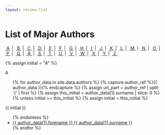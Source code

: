 ```yaml
---
layout: review-list
---
```


# List of Major Authors

<p>
<a href="#toA">&nbsp;A&nbsp;</a>&nbsp;|&nbsp;
<a href="#toB">&nbsp;B&nbsp;</a>&nbsp;|&nbsp;
<a href="#toC">&nbsp;C&nbsp;</a>&nbsp;|&nbsp;
<a href="#toD">&nbsp;D&nbsp;</a>&nbsp;|&nbsp;
<a href="#toE">&nbsp;E&nbsp;</a>&nbsp;|&nbsp;
<a href="#toF">&nbsp;F&nbsp;</a>&nbsp;|&nbsp;
<a href="#toG">&nbsp;G&nbsp;</a>&nbsp;|&nbsp;
<a href="#toH">&nbsp;H&nbsp;</a>&nbsp;|&nbsp;
<a href="#toI">&nbsp;I&nbsp;</a>&nbsp;|&nbsp;
<a href="#toJ">&nbsp;J&nbsp;</a>&nbsp;|&nbsp;
<a href="#toK">&nbsp;K&nbsp;</a>&nbsp;|&nbsp;
<a href="#toL">&nbsp;L&nbsp;</a>&nbsp;|&nbsp;
<a href="#toM">&nbsp;M&nbsp;</a>&nbsp;|&nbsp;
<a href="#toN">&nbsp;N&nbsp;</a>&nbsp;|&nbsp;
<a href="#toO">&nbsp;O&nbsp;</a>&nbsp;|&nbsp;
<a href="#toP">&nbsp;P&nbsp;</a>&nbsp;|&nbsp;
<a href="#toQ">&nbsp;Q&nbsp;</a>&nbsp;|&nbsp;
<a href="#toR">&nbsp;R&nbsp;</a>&nbsp;|&nbsp;
<a href="#toS">&nbsp;S&nbsp;</a>&nbsp;|&nbsp;
<a href="#toT">&nbsp;T&nbsp;</a>&nbsp;|&nbsp;
<a href="#toU">&nbsp;U&nbsp;</a>&nbsp;|&nbsp;
<a href="#toV">&nbsp;V&nbsp;</a>&nbsp;|&nbsp;
<a href="#toW">&nbsp;W&nbsp;</a>&nbsp;|&nbsp;
<a href="#toX">&nbsp;X&nbsp;</a>&nbsp;|&nbsp;
<a href="#toY">&nbsp;Y&nbsp;</a>&nbsp;|&nbsp;
<a href="#toZ">&nbsp;Z&nbsp;</a>
</p>

{% assign initial = "A" %}
<p id="toA">A</p>
<ul>
{% for author_data in site.data.authors %}
{% capture author_ref %}{{ author_data }}{% endcapture %}
{% assign url_part = author_ref | split: '{' | first %}
{% assign this_initial = author_data[1].surname | slice: 0 %}
{% unless initial == this_initial %}
{% assign initial = this_initial %}
</ul>
<p id="to{{ initial }}">{{ initial }}</p>
<ul>
{% endunless %}
<li><a href="/author/{{ url_part }}/">{{ author_data[1].forename }} {{ author_data[1].surname }}</a></li>
{% endfor %}
</ul>

